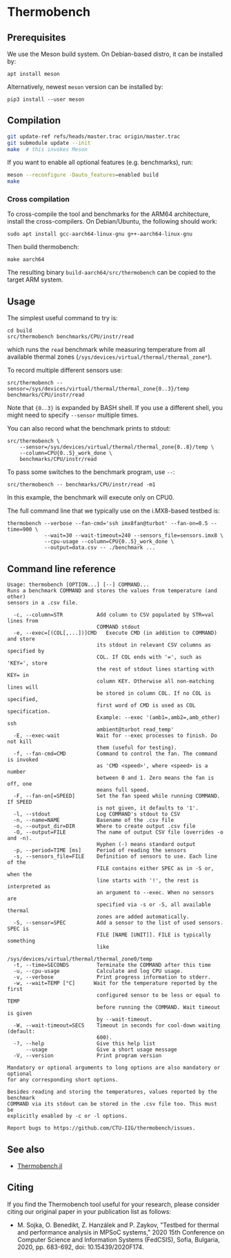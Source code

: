 # Thermobench

## Prerequisites

We use the Meson build system. On Debian-based distro, it can be
installed by:

    apt install meson

Alternatively, newest `meson` version can be installed by:

	pip3 install --user meson

## Compilation

``` sh
git update-ref refs/heads/master.trac origin/master.trac
git submodule update --init
make  # this invokes Meson
```

If you want to enable all optional features (e.g. benchmarks), run:

``` sh
meson --reconfigure -Dauto_features=enabled build
make
```

### Cross compilation

To cross-compile the tool and benchmarks for the ARM64 architecture,
install the cross-compilers. On Debian/Ubuntu, the following should
work:

    sudo apt install gcc-aarch64-linux-gnu g++-aarch64-linux-gnu

Then build thermobench:

	make aarch64

The resulting binary `build-aarch64/src/thermobench` can be copied to
the target ARM system.

## Usage

The simplest useful command to try is:

	cd build
	src/thermobench benchmarks/CPU/instr/read

which runs the `read` benchmark while measuring temperature from all
available thermal zones (`/sys/devices/virtual/thermal/thermal_zone*`).

To record multiple different sensors use:

	src/thermobench --sensor=/sys/devices/virtual/thermal/thermal_zone{0..3}/temp benchmarks/CPU/instr/read

Note that `{0..3}` is expanded by BASH shell. If you use a different
shell, you might need to specify `--sensor` multiple times.

You can also record what the benchmark prints to stdout:

    src/thermobench \
        --sensor=/sys/devices/virtual/thermal/thermal_zone{0..8}/temp \
        --column=CPU{0..5}_work_done \
	    benchmarks/CPU/instr/read

To pass some switches to the benchmark program, use `--`:

	src/thermobench -- benchmarks/CPU/instr/read -m1

In this example, the benchmark will execute only on CPU0.

The full command line that we typically use on the i.MX8-based testbed
is:

    thermobench --verbose --fan-cmd='ssh imx8fan@turbot' --fan-on=0.5 --time=900 \
                --wait=30 --wait-timeout=240 --sensors_file=sensors.imx8 \
                --cpu-usage --column=CPU{0..5}_work_done \
                --output=data.csv -- ./benchmark ...


## Command line reference

<!-- help start -->
```
Usage: thermobench [OPTION...] [--] COMMAND...
Runs a benchmark COMMAND and stores the values from temperature (and other)
sensors in a .csv file. 

  -c, --column=STR           Add column to CSV populated by STR=val lines from
                             COMMAND stdout
  -e, --exec=[(COL[,...])]CMD   Execute CMD (in addition to COMMAND) and store
                             its stdout in relevant CSV columns as specified by
                             COL. If COL ends with '=', such as 'KEY=', store
                             the rest of stdout lines starting with KEY= in
                             column KEY. Otherwise all non-matching lines will
                             be stored in column COL. If no COL is specified,
                             first word of CMD is used as COL specification.
                             Example: --exec '(amb1=,amb2=,amb_other) ssh
                             ambient@turbot read_temp'
  -E, --exec-wait            Wait for --exec processes to finish. Do not kill
                             them (useful for testing).
  -f, --fan-cmd=CMD          Command to control the fan. The command is invoked
                             as 'CMD <speed>', where <speed> is a number
                             between 0 and 1. Zero means the fan is off, one
                             means full speed.
  -F, --fan-on[=SPEED]       Set the fan speed while running COMMAND. If SPEED
                             is not given, it defaults to '1'.
  -l, --stdout               Log COMMAND's stdout to CSV
  -n, --name=NAME            Basename of the .csv file
  -o, --output_dir=DIR       Where to create output .csv file
  -O, --output=FILE          The name of output CSV file (overrides -o and -n).
                             Hyphen (-) means standard output
  -p, --period=TIME [ms]     Period of reading the sensors
  -s, --sensors_file=FILE    Definition of sensors to use. Each line of the
                             FILE contains either SPEC as in -S or, when the
                             line starts with '!', the rest is interpreted as
                             an argument to --exec. When no sensors are
                             specified via -s or -S, all available thermal
                             zones are added automatically.
  -S, --sensor=SPEC          Add a sensor to the list of used sensors. SPEC is
                             FILE [NAME [UNIT]]. FILE is typically something
                             like
                             /sys/devices/virtual/thermal/thermal_zone0/temp 
  -t, --time=SECONDS         Terminate the COMMAND after this time
  -u, --cpu-usage            Calculate and log CPU usage.
  -v, --verbose              Print progress information to stderr.
  -w, --wait=TEMP [°C]      Wait for the temperature reported by the first
                             configured sensor to be less or equal to TEMP
                             before running the COMMAND. Wait timeout is given
                             by --wait-timeout.
  -W, --wait-timeout=SECS    Timeout in seconds for cool-down waiting (default:
                             600).
  -?, --help                 Give this help list
      --usage                Give a short usage message
  -V, --version              Print program version

Mandatory or optional arguments to long options are also mandatory or optional
for any corresponding short options.

Besides reading and storing the temperatures, values reported by the benchmark
COMMAND via its stdout can be stored in the .csv file too. This must be
explicitly enabled by -c or -l options. 

Report bugs to https://github.com/CTU-IIG/thermobench/issues.
```
<!-- help end -->

## See also

- [Thermobench.jl](https://ctu-iig.github.io/thermobench/dev/)

## Citing

If you find the Thermobench tool useful for your research, please consider citing our original paper in your publication list as follows:

- M. Sojka, O. Benedikt, Z. Hanzálek and P. Zaykov, "Testbed for thermal and performance analysis in MPSoC systems," 2020 15th Conference on Computer Science and Information Systems (FedCSIS), Sofia, Bulgaria, 2020, pp. 683-692, doi: 10.15439/2020F174.
